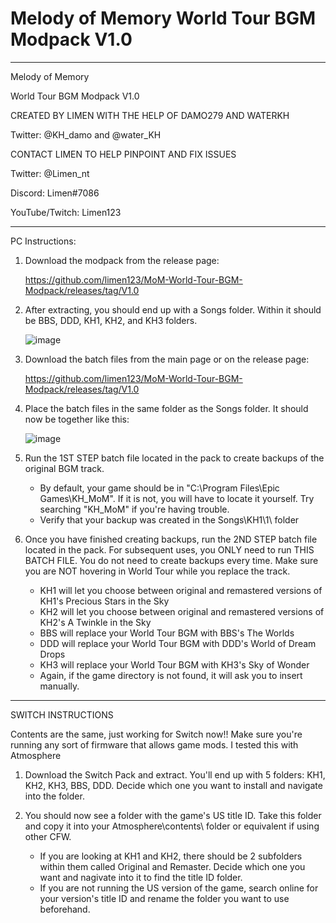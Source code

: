 # Melody of Memory World Tour BGM Modpack V1.0

********************************************************************************************

Melody of Memory

World Tour BGM Modpack V1.0

CREATED BY LIMEN WITH THE HELP OF DAMO279 AND WATERKH

Twitter: @KH_damo and @water_KH


CONTACT LIMEN TO HELP PINPOINT AND FIX ISSUES

Twitter: @Limen_nt

Discord: Limen#7086

YouTube/Twitch: Limen123

********************************************************************************************

PC Instructions:

1. Download the modpack from the release page:

    https://github.com/limen123/MoM-World-Tour-BGM-Modpack/releases/tag/V1.0
    
2. After extracting, you should end up with a Songs folder. Within it should be BBS, DDD, KH1, KH2, and KH3 folders.

      ![image](https://user-images.githubusercontent.com/27838339/121298468-eb7ccc80-c8c1-11eb-92f0-24ee487334e1.png)

3. Download the batch files from the main page or on the release page:
   
    https://github.com/limen123/MoM-World-Tour-BGM-Modpack/releases/tag/V1.0
    
4. Place the batch files in the same folder as the Songs folder. It should now be together like this:

      ![image](https://user-images.githubusercontent.com/27838339/121298565-18c97a80-c8c2-11eb-8072-c3883ce561b8.png)

5. Run the 1ST STEP batch file located in the pack to create backups of the original BGM track.
	- By default, your game should be in "C:\Program Files\Epic Games\KH_MoM". If it is not, you
	  will have to locate it yourself. Try searching "KH_MoM" if you're having trouble.
	- Verify that your backup was created in the Songs\KH1\1\ folder
    
6. Once you have finished creating backups, run the 2ND STEP batch file located in the pack. For subsequent uses, you ONLY need to run THIS BATCH FILE. You do not need to create backups every time. Make sure you are NOT hovering in World Tour while you replace the track.
	- KH1 will let you choose between original and remastered versions of KH1's Precious Stars in the Sky
	- KH2 will let you choose between original and remastered versions of KH2's A Twinkle in the Sky
	- BBS will replace your World Tour BGM with BBS's The Worlds
	- DDD will replace your World Tour BGM with DDD's World of Dream Drops
	- KH3 will replace your World Tour BGM with KH3's Sky of Wonder
	- Again, if the game directory is not found, it will ask you to insert manually.


********************************************************************************************

SWITCH INSTRUCTIONS

Contents are the same, just working for Switch now!!
Make sure you're running any sort of firmware that allows game mods. I tested this with Atmosphere

1. Download the Switch Pack and extract. You'll end up with 5 folders: KH1, KH2, KH3, BBS, DDD. Decide which one you want to install and navigate into the folder.

2. You should now see a folder with the game's US title ID. Take this folder and copy it into your Atmosphere\contents\ folder or equivalent if using other CFW.
   - If you are looking at KH1 and KH2, there should be 2 subfolders within them called Original and Remaster. Decide which one you want and nagivate into it to find the title ID folder.
   - If you are not running the US version of the game, search online for your version's title ID and rename the folder you want to use beforehand.
